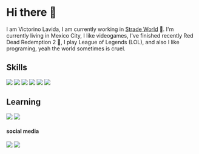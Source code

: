 # Hi there 👋

I am Victorino Lavida, I am currently working in [Strade World](https://resellers.stradeworld.com/) 🚀.
I'm currently living in Mexico City, I like videogames, I've finished recently Red Dead Redemption 2 🤠, 
I play League of Legends (LOL), and also I like programing, yeah the world sometimes is cruel.


## Skills
<div>
  <img src="https://ziadoua.github.io/m3-Markdown-Badges/badges/PostgreSQL/postgresql1.svg" />
<img src="https://ziadoua.github.io/m3-Markdown-Badges/badges/Javascript/javascript2.svg" />
<img src="https://ziadoua.github.io/m3-Markdown-Badges/badges/React/react3.svg" />
<img src="https://ziadoua.github.io/m3-Markdown-Badges/badges/TailwindCSS/tailwindcss3.svg" />
<img src="https://ziadoua.github.io/m3-Markdown-Badges/badges/Docker/docker1.svg" />
<img src="https://ziadoua.github.io/m3-Markdown-Badges/badges/NextJS/nextjs1.svg" />
</div>

## Learning
<div>
  
<img src="https://ziadoua.github.io/m3-Markdown-Badges/badges/Go/go3.svg" />
<img src="https://ziadoua.github.io/m3-Markdown-Badges/badges/Java/java1.svg" />

</div>

#### social media
<img src="https://ziadoua.github.io/m3-Markdown-Badges/badges/LinkedIn/linkedin2.svg" />
<img src="https://ziadoua.github.io/m3-Markdown-Badges/badges/Twitter/twitter2.svg" />
<!--
**Victorinolavida/Victorinolavida** is a ✨ _special_ ✨ repository because its `README.md` (this file) appears on your GitHub profile.

Here are some ideas to get you started:

- 🔭 I’m currently working on ...
- 🌱 I’m currently learning ...
- 👯 I’m looking to collaborate on ...
- 🤔 I’m looking for help with ...
- 💬 Ask me about ...
- 📫 How to reach me: ...
- 😄 Pronouns: ...
- ⚡ Fun fact: ...
-->
